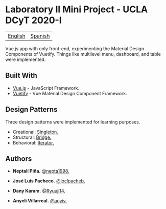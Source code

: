 # Laboratory II Mini Project - UCLA DCyT 2020-I

<table>
    <tr>
        <!-- Do not translate this table -->
        <td><a href="./README.md"> English </a></td>
        <td><a href="./README-ES.md"> Spanish </a></td>
    </tr>
</table>

Vue.js app with only front-end, experimenting the Material Design Components of Vuetify. 
Things like multilevel menu, dashboard, and table were implemented.

## Built With

* [Vue.js](https://vuejs.org/) - JavaScript Framework.
* [Vuetify](https://vuetifyjs.com/en/) - Vue Material Design Component Framework.

## Design Patterns

Three design patterns were implemented for learning purposes. 

* Creational: [Singleton.](https://refactoring.guru/design-patterns/singleton)
* Structural: [Bridge.](https://refactoring.guru/design-patterns/bridge)
* Behavioral: [Iterator.](https://refactoring.guru/design-patterns/iterator)

## Authors

* **Neptalí Piña.** [@nepta1998.](https://github.com/nepta1998/)

* **José Luis Pacheco.** [@joclpacheb.](https://github.com/joclpacheb/)

* **Dany Karam.** [@Ryuuji14.](https://github.com/Ryuuji14)

* **Anyeli Villarreal.** [@anyiv.](https://github.com/anyiv)
